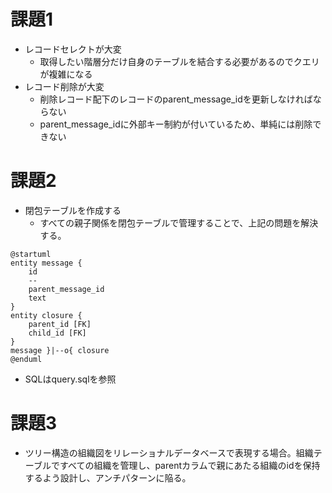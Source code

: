 # 課題1
- レコードセレクトが大変
    - 取得したい階層分だけ自身のテーブルを結合する必要があるのでクエリが複雑になる
- レコード削除が大変
    - 削除レコード配下のレコードのparent_message_idを更新しなければならない
    - parent_message_idに外部キー制約が付いているため、単純には削除できない

# 課題2
- 閉包テーブルを作成する
    - すべての親子関係を閉包テーブルで管理することで、上記の問題を解決する。
    
```puml
@startuml
entity message {
    id
    --
    parent_message_id
    text
}
entity closure {
    parent_id [FK]
    child_id [FK]
}
message }|--o{ closure
@enduml
```

- SQLはquery.sqlを参照

# 課題3
- ツリー構造の組織図をリレーショナルデータベースで表現する場合。組織テーブルですべての組織を管理し、parentカラムで親にあたる組織のidを保持するよう設計し、アンチパターンに陥る。
